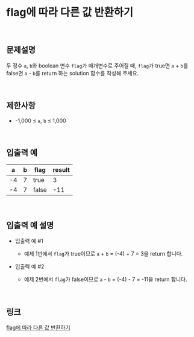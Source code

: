 # flag에 따라 다른 값 반환하기

<br>

## 문제설명
두 정수 `a`, `b`와 boolean 변수 `flag`가 매개변수로 주어질 때, `flag`가 true면 `a` + `b`를 false면 `a` - `b`를 return 하는 solution 함수를 작성해 주세요.

<br>

## 제한사항
- -1,000 ≤ `a`, `b` ≤ 1,000

<br>

## 입출력 예
| a | b | flag | result |
|---|---|---|---|
| -4 | 7 | true | 3 |
| -4 | 7 | false | -11 |

<br>

## 입출력 예 설명
- 입출력 예 #1
    - 예제 1번에서 `flag`가 true이므로 `a` + `b` = (-4) + 7 = 3을 return 합니다.

- 입출력 예 #2
    - 예제 2번에서 `flag`가 false이므로 `a` - `b` = (-4) - 7 = -11을 return 합니다.

<br>

## 링크
[flag에 따라 다른 값 반환하기](https://school.programmers.co.kr/learn/courses/30/lessons/181933)
